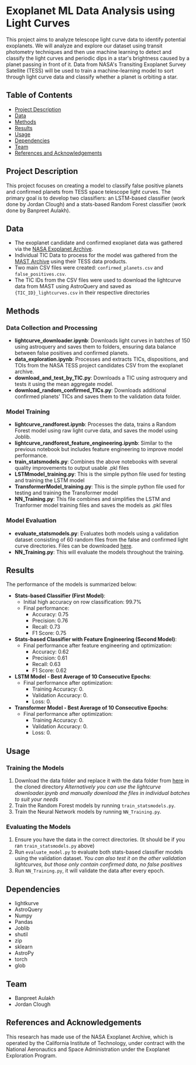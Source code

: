 
# Exoplanet ML Data Analysis using Light Curves

This project aims to analyze telescope light curve data to identify potential exoplanets. We will analyze and explore our dataset using transit photometry techniques and then use machine learning to detect and classify the light curves and periodic dips in a star's brightness caused by a planet passing in front of it. Data from NASA's Transiting Exoplanet Survey Satellite (TESS) will be used to train a machine-learning model to sort through light curve data and classify whether a planet is orbiting a star.

## Table of Contents
- [Project Description](#project-description)
- [Data](#data)
- [Methods](#methods)
- [Results](#results)
- [Usage](#usage)
- [Dependencies](#dependencies)
- [Team](#team)
- [References and Acknowledgements](#references-and-acknowledgements)

## Project Description
This project focuses on creating a model to classify false positive planets and confirmed planets from TESS space telescope light curves. The primary goal is to develop two classifiers: an LSTM-based classifier (work done by Jordan Clough) and a stats-based Random Forest classifier (work done by Banpreet Aulakh).

## Data
- The exoplanet candidate and confirmed exoplanet data was gathered via the [NASA Exoplanet Archive](https://exoplanetarchive.ipac.caltech.edu/index.html).
- Individual TIC Data to process for the model was gathered from the [MAST Archive](https://archive.stsci.edu/) using their TESS data products.
- Two main CSV files were created: `confirmed_planets.csv` and `false_positives.csv`.
- The TIC IDs from the CSV files were used to download the lightcurve data from MAST using AstroQuery and saved as `{TIC_ID}_lightcurves.csv` in their respective directories

## Methods
### Data Collection and Processing
- **lightcurve_downloader.ipynb**: Downloads light curves in batches of 150 using astroquery and saves them to folders, ensuring data balance between false positives and confirmed planets.
- **data_exploration.ipynb**: Processes and extracts TICs, dispositions, and TOIs from the NASA TESS project candidates CSV from the exoplanet archive.
- **download_and_test_by_TIC.py**: Downloads a TIC using astroquery and tests it using the mean aggregate model.
- **download_random_confirmed_TICs.py**: Downloads additional confirmed planets' TICs and saves them to the validation data folder.

### Model Training
- **lightcurve_randforest.ipynb**: Processes the data, trains a Random Forest model using raw light curve data, and saves the model using Joblib.
- **lightcurve_randforest_feature_engineering.ipynb**: Similar to the previous notebook but includes feature engineering to improve model performance.
- **train_statsmodels.py**: Combines the above notebooks with several quality improvements to output usable .pkl files
- **LSTMmodel_training.py**: This is the simple python file used for testing and training the LSTM model
- **TransformerModel_training.py**: This is the simple python file used for testing and training the Transformer model
- **NN_Training.py**: This file combines and simplifies the LSTM and Tranformer model training files and saves the models as .pkl files

### Model Evaluation
- **evaluate_statsmodels.py**: Evaluates both models using a validation dataset consisting of 60 random files from the false and confirmed light curve directories. Files can be downloaded [here](https://drive.google.com/file/d/1aaVGC6HPTHWbxfuUbTZPnbUmz3ApxLam/view?usp=drive_link).
- **NN_Training.py**: This will evaluate the models throughout the training.

## Results
The performance of the models is summarized below:
- **Stats-based Classifier (First Model)**:
  - Initial high accuracy on row classification: 99.7%
  - Final performance: 
    - Accuracy: 0.75
    - Precision: 0.76
    - Recall: 0.73
    - F1 Score: 0.75
- **Stats-based Classifier with Feature Engineering (Second Model)**:
  - Final performance after feature engineering and optimization:
    - Accuracy: 0.62
    - Precision: 0.61
    - Recall: 0.63
    - F1 Score: 0.62
- **LSTM Model - Best Average of 10 Consecutive Epochs**:
  - Final performance after optimization:
    - Training Accuracy: 0.
    - Validation Accuracy: 0.
    - Loss: 0.
- **Transformer Model - Best Average of 10 Consecutive Epochs**:
  - Final performance after optimization:
    - Training Accuracy: 0.
    - Validation Accuracy: 0.
    - Loss: 0.

## Usage
### Training the Models
1. Download the data folder and replace it with the data folder from [here](https://drive.google.com/file/d/1aaVGC6HPTHWbxfuUbTZPnbUmz3ApxLam/view?usp=drive_link) in the cloned directory
   *Alternatively you can use the lightcurve downloader.ipynb and manually download the files in individual batches to suit your needs*
2. Train the Random Forest models by running `train_statsmodels.py`.
3. Train the Neural Network models by running `NN_Training.py`. 

### Evaluating the Models
1. Ensure you have the data in the correct directories. (It should be if you ran `train_statsmodels.py` above)
3. Run `evaluate_model.py` to evaluate both stats-based classifier models using the validation dataset.
   *You can also test it on the other validation lightcurves, but those only contain confirmed data, no false positives*
3. Run `NN_Training.py`, it will validate the data after every epoch.

## Dependencies
- lightkurve
- AstroQuery
- Numpy
- Pandas
- Joblib
- shutil
- zip
- sklearn
- AstroPy
- torch
- glob

## Team
- Banpreet Aulakh
- Jordan Clough

## References and Acknowledgements
This research has made use of the NASA Exoplanet Archive, which is operated by the California Institute of Technology, under contract with the National Aeronautics and Space Administration under the Exoplanet Exploration Program.
